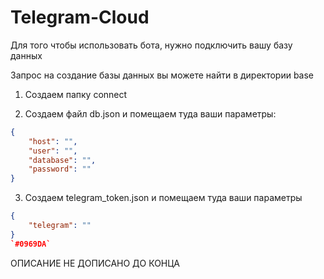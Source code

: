 # Telegram-Cloud


Для того чтобы использовать бота, нужно подключить вашу базу данных

Запрос на создание базы данных вы можете найти в директории base

1. Создаем папку connect

2. Создаем файл db.json и помещаем туда ваши параметры:

```json
{
    "host": "",
    "user": "",
    "database": "",
    "password": ""
}
```

3. Создаем telegram_token.json и помещаем туда ваши параметры

```json
{
    "telegram": ""
}
`#0969DA`
```


ОПИСАНИЕ НЕ ДОПИСАНО ДО КОНЦА
